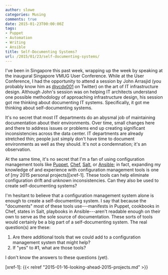 ```yaml
---
author: slowe
categories: Musing
comments: true
date: 2015-01-23T00:00:00Z
tags:
- Puppet
- Automation
- Writing
- Ansible
title: Self-Documenting Systems?
url: /2015/01/23/self-documenting-systems/
---
```


I've been in Singapore this past week, wrapping up the week by speaking at the inaugural Singapore VMUG User Conference. While at the User Conference, I had the opportunity to attend a session by John Arrasjid (you probably know him as [@vcdx001][link-1] on Twitter) on the art of IT infrastructure design. Although John's session was on helping IT architects understand one possible methodology of approaching infrastructure design, his session got me thinking about documenting IT systems. Specifically, it got me thinking about self-documenting systems.

It's no secret that most IT departments do an abysmal job of maintaining documentation about their environments. Over time, small changes here and there to address issues or problems end up creating significant inconsistencies across the data center. IT departments are already stretched thin; people just simply don't have time to document environments as well as they should. It's not a condemnation; it's an observation.

At the same time, it's no secret that I'm a fan of using configuration management tools like [Puppet][link-2], [Chef][link-4], [Salt][link-3], or [Ansible][link-5]; in fact, expanding my knowledge of and experience with configuration management tools is one of [my 2015 personal projects][xref-1]. These tools can help eliminate configuration drift and unknown inconsistencies. Can they also be used to create self-documenting systems?

I'm hesitant to believe that a configuration management system alone is enough to create a self-documenting system. I say that because the "documents" most of these tools use---manifests in Puppet, cookbooks in Chef, states in Salt, playbooks in Ansible---aren't readable enough on their own to serve as the sole source of documentation. These sorts of tools would certainly be a big part of a self-documenting system. The real question(s) are these:

1. Are there additional tools that we could add to a configuration management system that might help?
2. If "yes" to #1, what are those tools?

I don't know the answers to these questions (yet).

[link-1]: https://twitter.com/vcdx001
[link-2]: https://puppet.com/
[link-3]: https://saltstack.com/
[link-4]: https://www.chef.io/
[link-5]: https://www.ansible.com/
[xref-1]: {{< relref "2015-01-16-looking-ahead-2015-projects.md" >}}
